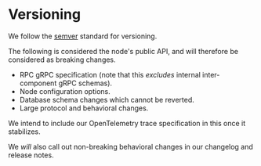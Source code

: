 # Versioning

We follow the [semver](https://semver.org/) standard for versioning.

The following is considered the node's public API, and will therefore be considered as breaking changes.

- RPC gRPC specification (note that this _excludes_ internal inter-component gRPC schemas).
- Node configuration options.
- Database schema changes which cannot be reverted.
- Large protocol and behavioral changes.

We intend to include our OpenTelemetry trace specification in this once it stabilizes.

We _will_ also call out non-breaking behavioral changes in our changelog and release notes.
